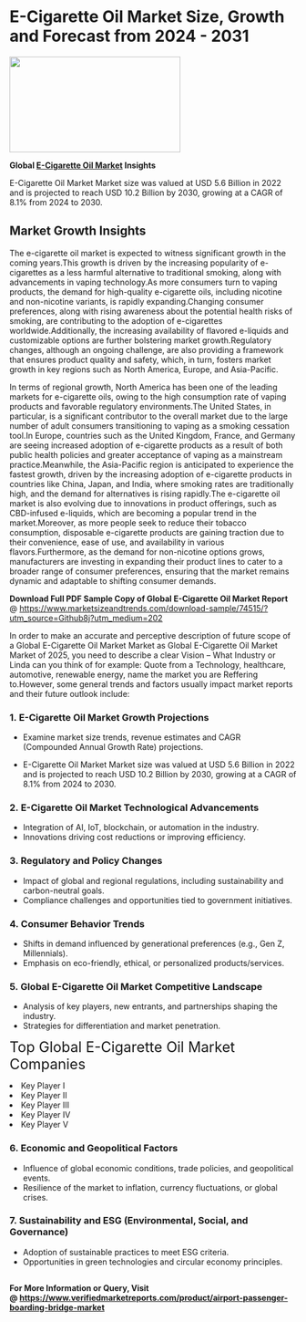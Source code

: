 <H1>E-Cigarette Oil Market Size, Growth and Forecast from 2024 - 2031</H1><img class="aligncenter size-medium wp-image-584254" src="https://thirdeyenews.in/wp-content/uploads/2024/09/Global-Market-Research-300x168.jpeg" alt="" width="300" height="168" /><p><strong>Global&nbsp;<a href="https://www.marketsizeandtrends.com/download-sample/74515/?utm_source=Github8j?utm_medium=202">E-Cigarette Oil Market</a> Insights</strong></p><p>E-Cigarette Oil Market Market size was valued at USD 5.6 Billion in 2022 and is projected to reach USD 10.2 Billion by 2030, growing at a CAGR of 8.1% from 2024 to 2030.</p><p><h2>Market Growth Insights</h2> <p>The e-cigarette oil market is expected to witness significant growth in the coming years.This growth is driven by the increasing popularity of e-cigarettes as a less harmful alternative to traditional smoking, along with advancements in vaping technology.As more consumers turn to vaping products, the demand for high-quality e-cigarette oils, including nicotine and non-nicotine variants, is rapidly expanding.Changing consumer preferences, along with rising awareness about the potential health risks of smoking, are contributing to the adoption of e-cigarettes worldwide.Additionally, the increasing availability of flavored e-liquids and customizable options are further bolstering market growth.Regulatory changes, although an ongoing challenge, are also providing a framework that ensures product quality and safety, which, in turn, fosters market growth in key regions such as North America, Europe, and Asia-Pacific.</p> <p>In terms of regional growth, North America has been one of the leading markets for e-cigarette oils, owing to the high consumption rate of vaping products and favorable regulatory environments.The United States, in particular, is a significant contributor to the overall market due to the large number of adult consumers transitioning to vaping as a smoking cessation tool.In Europe, countries such as the United Kingdom, France, and Germany are seeing increased adoption of e-cigarette products as a result of both public health policies and greater acceptance of vaping as a mainstream practice.Meanwhile, the Asia-Pacific region is anticipated to experience the fastest growth, driven by the increasing adoption of e-cigarette products in countries like China, Japan, and India, where smoking rates are traditionally high, and the demand for alternatives is rising rapidly.The e-cigarette oil market is also evolving due to innovations in product offerings, such as CBD-infused e-liquids, which are becoming a popular trend in the market.Moreover, as more people seek to reduce their tobacco consumption, disposable e-cigarette products are gaining traction due to their convenience, ease of use, and availability in various flavors.Furthermore, as the demand for non-nicotine options grows, manufacturers are investing in expanding their product lines to cater to a broader range of consumer preferences, ensuring that the market remains dynamic and adaptable to shifting consumer demands.<p><span class=""><strong>Download Full PDF Sample Copy of Global E-Cigarette Oil Market Report</strong> @ <a href="https://www.marketsizeandtrends.com/download-sample/74515/?utm_source=Github8j?utm_medium=202" target="_blank">https://www.marketsizeandtrends.com/download-sample/74515/?utm_source=Github8j?utm_medium=202</a></span></p><p>In order to make an accurate and perceptive description of future scope of a Global&nbsp;E-Cigarette Oil Market Market as Global&nbsp;E-Cigarette Oil Market Market of 2025, you need to describe a clear Vision &ndash; What Industry or Linda can you think of for example: Quote from a Technology, healthcare, automotive, renewable energy, name the market you are Reffering to.However, some general trends and factors usually impact market reports and their future outlook include:</p><h3>1.&nbsp;<strong>E-Cigarette Oil Market Growth Projections</strong></h3><ul><li>Examine market size trends, revenue estimates and CAGR (Compounded Annual Growth Rate) projections.</li><li><p>E-Cigarette Oil Market Market size was valued at USD 5.6 Billion in 2022 and is projected to reach USD 10.2 Billion by 2030, growing at a CAGR of 8.1% from 2024 to 2030.</p></li></ul><h3>2.&nbsp;<strong>E-Cigarette Oil Market Technological Advancements</strong></h3><ul><li>Integration of AI, IoT, blockchain, or automation in the industry.</li><li>Innovations driving cost reductions or improving efficiency.</li></ul><h3>3.&nbsp;<strong>Regulatory and Policy Changes</strong></h3><ul><li>Impact of global and regional regulations, including sustainability and carbon-neutral goals.</li><li>Compliance challenges and opportunities tied to government initiatives.</li></ul><h3>4.&nbsp;<strong>Consumer Behavior Trends</strong></h3><ul><li>Shifts in demand influenced by generational preferences (e.g., Gen Z, Millennials).</li><li>Emphasis on eco-friendly, ethical, or personalized products/services.</li></ul><h3>5.&nbsp;<strong>Global E-Cigarette Oil Market Competitive Landscape</strong></h3><ul><li>Analysis of key players, new entrants, and partnerships shaping the industry.</li><li>Strategies for differentiation and market penetration.</li></ul><p data-pm-slice="1 1 []"><span style="color: inherit; font-family: inherit; font-size: 25px;">Top Global E-Cigarette Oil Market Companies</span></p><div class="" data-test-id=""><p><li>Key Player I</li><li> Key Player II</li><li> Key Player III</li><li> Key Player IV</li><li> Key Player V</li></p></div><h3>6.&nbsp;<strong>Economic and Geopolitical Factors</strong></h3><ul><li>Influence of global economic conditions, trade policies, and geopolitical events.</li><li>Resilience of the market to inflation, currency fluctuations, or global crises.</li></ul><h3>7.&nbsp;<strong>Sustainability and ESG (Environmental, Social, and Governance)</strong></h3><ul><li>Adoption of sustainable practices to meet ESG criteria.</li><li>Opportunities in green technologies and circular economy principles.</li></ul><h2><strong style="font-size: 14px;">For More Information or Query, Visit @&nbsp;</strong><a style="background-color: #ffffff; font-size: 14px;" href="https://www.marketsizeandtrends.com/report/e-cigarette-oil-market/" target="_blank">https://www.verifiedmarketreports.com/product/airport-passenger-boarding-bridge-market</a></h2>